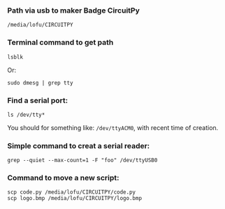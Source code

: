 
### Path via usb to maker Badge CircuitPy
    
    /media/lofu/CIRCUITPY

### Terminal command to get path

    lsblk

Or:

    sudo dmesg | grep tty

### Find a serial port:

    ls /dev/tty*

You should for something like: `/dev/ttyACM0`, with recent time of creation.

### Simple command to creat a serial reader: 

    grep --quiet --max-count=1 -F "foo" /dev/ttyUSB0

### Command to move a new script:

    scp code.py /media/lofu/CIRCUITPY/code.py
    scp logo.bmp /media/lofu/CIRCUITPY/logo.bmp
